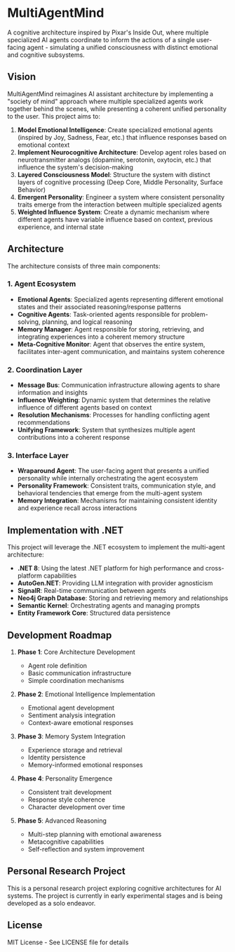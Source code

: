 # MultiAgentMind

A cognitive architecture inspired by Pixar's Inside Out, where multiple specialized AI agents coordinate to inform the actions of a single user-facing agent - simulating a unified consciousness with distinct emotional and cognitive subsystems.

## Vision

MultiAgentMind reimagines AI assistant architecture by implementing a "society of mind" approach where multiple specialized agents work together behind the scenes, while presenting a coherent unified personality to the user. This project aims to:

1. **Model Emotional Intelligence**: Create specialized emotional agents (inspired by Joy, Sadness, Fear, etc.) that influence responses based on emotional context
2. **Implement Neurocognitive Architecture**: Develop agent roles based on neurotransmitter analogs (dopamine, serotonin, oxytocin, etc.) that influence the system's decision-making
3. **Layered Consciousness Model**: Structure the system with distinct layers of cognitive processing (Deep Core, Middle Personality, Surface Behavior)
4. **Emergent Personality**: Engineer a system where consistent personality traits emerge from the interaction between multiple specialized agents
5. **Weighted Influence System**: Create a dynamic mechanism where different agents have variable influence based on context, previous experience, and internal state

## Architecture

The architecture consists of three main components:

### 1. Agent Ecosystem
- **Emotional Agents**: Specialized agents representing different emotional states and their associated reasoning/response patterns
- **Cognitive Agents**: Task-oriented agents responsible for problem-solving, planning, and logical reasoning
- **Memory Manager**: Agent responsible for storing, retrieving, and integrating experiences into a coherent memory structure
- **Meta-Cognitive Monitor**: Agent that observes the entire system, facilitates inter-agent communication, and maintains system coherence

### 2. Coordination Layer
- **Message Bus**: Communication infrastructure allowing agents to share information and insights
- **Influence Weighting**: Dynamic system that determines the relative influence of different agents based on context
- **Resolution Mechanisms**: Processes for handling conflicting agent recommendations
- **Unifying Framework**: System that synthesizes multiple agent contributions into a coherent response

### 3. Interface Layer
- **Wraparound Agent**: The user-facing agent that presents a unified personality while internally orchestrating the agent ecosystem
- **Personality Framework**: Consistent traits, communication style, and behavioral tendencies that emerge from the multi-agent system
- **Memory Integration**: Mechanisms for maintaining consistent identity and experience recall across interactions

## Implementation with .NET

This project will leverage the .NET ecosystem to implement the multi-agent architecture:

- **.NET 8**: Using the latest .NET platform for high performance and cross-platform capabilities
- **AutoGen.NET**: Providing LLM integration with provider agnosticism
- **SignalR**: Real-time communication between agents
- **Neo4j Graph Database**: Storing and retrieving memory and relationships
- **Semantic Kernel**: Orchestrating agents and managing prompts
- **Entity Framework Core**: Structured data persistence

## Development Roadmap

1. **Phase 1**: Core Architecture Development
   - Agent role definition
   - Basic communication infrastructure
   - Simple coordination mechanisms

2. **Phase 2**: Emotional Intelligence Implementation
   - Emotional agent development
   - Sentiment analysis integration
   - Context-aware emotional responses

3. **Phase 3**: Memory System Integration
   - Experience storage and retrieval
   - Identity persistence
   - Memory-informed emotional responses

4. **Phase 4**: Personality Emergence
   - Consistent trait development
   - Response style coherence
   - Character development over time

5. **Phase 5**: Advanced Reasoning
   - Multi-step planning with emotional awareness
   - Metacognitive capabilities
   - Self-reflection and system improvement

## Personal Research Project

This is a personal research project exploring cognitive architectures for AI systems. The project is currently in early experimental stages and is being developed as a solo endeavor.

## License

MIT License - See LICENSE file for details
